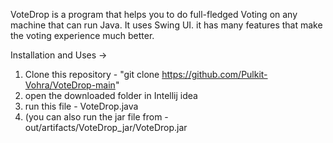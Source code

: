 VoteDrop is a program that helps you to do full-fledged Voting on any machine that can run Java. It uses Swing UI. it has many features that make the voting experience much better. 


Installation and Uses ->
1. Clone this repository - "git clone https://github.com/Pulkit-Vohra/VoteDrop-main"
2. open the downloaded folder in Intellij idea
3. run this file - VoteDrop.java
4. (you can also run the jar file from - out/artifacts/VoteDrop_jar/VoteDrop.jar
